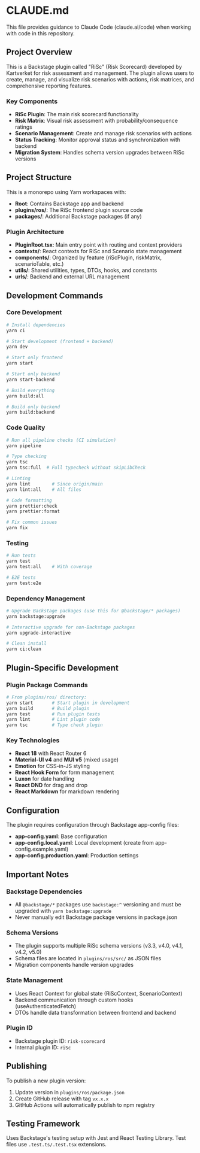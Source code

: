 # CLAUDE.md

This file provides guidance to Claude Code (claude.ai/code) when working with code in this repository.

## Project Overview

This is a Backstage plugin called "RiSc" (Risk Scorecard) developed by Kartverket for risk assessment and management. The plugin allows users to create, manage, and visualize risk scenarios with actions, risk matrices, and comprehensive reporting features.

### Key Components
- **RiSc Plugin**: The main risk scorecard functionality
- **Risk Matrix**: Visual risk assessment with probability/consequence ratings
- **Scenario Management**: Create and manage risk scenarios with actions
- **Status Tracking**: Monitor approval status and synchronization with backend
- **Migration System**: Handles schema version upgrades between RiSc versions

## Project Structure

This is a monorepo using Yarn workspaces with:
- **Root**: Contains Backstage app and backend
- **plugins/ros/**: The RiSc frontend plugin source code
- **packages/**: Additional Backstage packages (if any)

### Plugin Architecture
- **PluginRoot.tsx**: Main entry point with routing and context providers
- **contexts/**: React contexts for RiSc and Scenario state management
- **components/**: Organized by feature (riScPlugin, riskMatrix, scenarioTable, etc.)
- **utils/**: Shared utilities, types, DTOs, hooks, and constants
- **urls/**: Backend and external URL management

## Development Commands

### Core Development
```bash
# Install dependencies
yarn ci

# Start development (frontend + backend)
yarn dev

# Start only frontend
yarn start

# Start only backend
yarn start-backend

# Build everything
yarn build:all

# Build only backend
yarn build:backend
```

### Code Quality
```bash
# Run all pipeline checks (CI simulation)
yarn pipeline

# Type checking
yarn tsc
yarn tsc:full  # Full typecheck without skipLibCheck

# Linting
yarn lint        # Since origin/main
yarn lint:all    # All files

# Code formatting
yarn prettier:check
yarn prettier:format

# Fix common issues
yarn fix
```

### Testing
```bash
# Run tests
yarn test
yarn test:all    # With coverage

# E2E tests
yarn test:e2e
```

### Dependency Management
```bash
# Upgrade Backstage packages (use this for @backstage/* packages)
yarn backstage:upgrade

# Interactive upgrade for non-Backstage packages
yarn upgrade-interactive

# Clean install
yarn ci:clean
```

## Plugin-Specific Development

### Plugin Package Commands
```bash
# From plugins/ros/ directory:
yarn start       # Start plugin in development
yarn build       # Build plugin
yarn test        # Run plugin tests
yarn lint        # Lint plugin code
yarn tsc         # Type check plugin
```

### Key Technologies
- **React 18** with React Router 6
- **Material-UI v4** and **MUI v5** (mixed usage)
- **Emotion** for CSS-in-JS styling
- **React Hook Form** for form management
- **Luxon** for date handling
- **React DND** for drag and drop
- **React Markdown** for markdown rendering

## Configuration

The plugin requires configuration through Backstage app-config files:
- **app-config.yaml**: Base configuration
- **app-config.local.yaml**: Local development (create from app-config.example.yaml)
- **app-config.production.yaml**: Production settings

## Important Notes

### Backstage Dependencies
- All `@backstage/*` packages use `backstage:^` versioning and must be upgraded with `yarn backstage:upgrade`
- Never manually edit Backstage package versions in package.json

### Schema Versions
- The plugin supports multiple RiSc schema versions (v3.3, v4.0, v4.1, v4.2, v5.0)
- Schema files are located in `plugins/ros/src/` as JSON files
- Migration components handle version upgrades

### State Management
- Uses React Context for global state (RiScContext, ScenarioContext)
- Backend communication through custom hooks (useAuthenticatedFetch)
- DTOs handle data transformation between frontend and backend

### Plugin ID
- Backstage plugin ID: `risk-scorecard`
- Internal plugin ID: `riSc`

## Publishing

To publish a new plugin version:
1. Update version in `plugins/ros/package.json`
2. Create GitHub release with tag `vx.x.x`
3. GitHub Actions will automatically publish to npm registry

## Testing Framework

Uses Backstage's testing setup with Jest and React Testing Library. Test files use `.test.ts/.test.tsx` extensions.